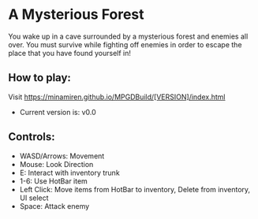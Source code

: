 # A Mysterious Forest

You wake up in a cave surrounded by a mysterious forest and enemies all over. 
You must survive while fighting off enemies in order to escape the place that you have found yourself in!

## How to play:
Visit https://minamiren.github.io/MPGDBuild/[VERSION]/index.html
- Current version is: v0.0

## Controls:
- WASD/Arrows: Movement
- Mouse: Look Direction
- E: Interact with inventory trunk
- 1-6: Use HotBar item
- Left Click: Move items from HotBar to inventory, Delete from inventory, UI select
- Space: Attack enemy
